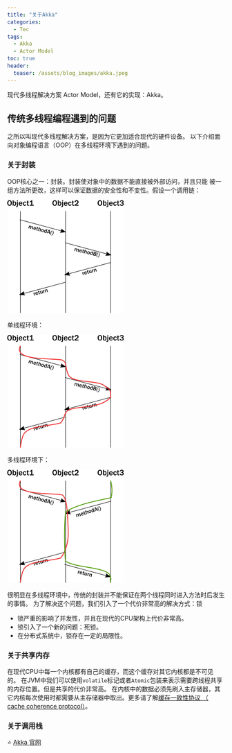 ```yaml
---
title: "关于Akka"
categories:
  - Tec
tags:
  - Akka
  - Actor Model
toc: true
header:
  teaser: /assets/blog_images/akka.jpeg
---
```

现代多线程解决方案 Actor Model，还有它的实现：Akka。

## 传统多线程编程遇到的问题
之所以叫现代多线程解决方案，是因为它更加适合现代的硬件设备。
以下介绍面向对象编程语言（OOP）在多线程环境下遇到的问题。
### 关于封装
OOP核心之一：封装。封装使对象中的数据不能直接被外部访问，并且只能
被一组方法所更改，这样可以保证数据的安全性和不变性。假设一个调用链：

![seq_chart](/assets/blog_images/seq_chart.png)

单线程环境：

![seq_chart_thread](/assets/blog_images/seq_chart_thread.png)

多线程环境下：

![seq_chart_multi_thread](/assets/blog_images/seq_chart_multi_thread.png)

很明显在多线程环境中，传统的封装并不能保证在两个线程同时进入方法时后发生的事情。
为了解决这个问题，我们引入了一个代价非常高的解决方式：锁
* 锁严重的影响了并发性，并且在现代的CPU架构上代价非常高。
* 锁引入了一个新的问题：死锁。
* 在分布式系统中，锁存在一定的局限性。

### 关于共享内存
在现代CPU中每一个内核都有自己的缓存，而这个缓存对其它内核都是不可见的。
在JVM中我们可以使用`volatile`标记或者`Atomic`包装来表示需要跨线程共享的内存位置。但是共享的代价非常高。
在内核中的数据必须先刷入主存储器，其它内核每次使用时都需要从主存储器中取出。更多请了解[缓存一致性协议
（ cache coherence protocol）](https://en.wikipedia.org/wiki/Cache_coherence)。

### 关于调用栈


⭐️ [Akka 官网](https://doc.akka.io/docs/akka/current/guide/introduction.html)